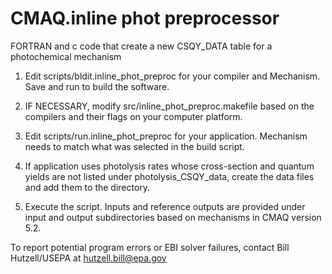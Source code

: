 # CMAQ.inline phot preprocessor
FORTRAN and c code that create a new CSQY_DATA table for a photochemical mechanism

1) Edit scripts/bldit.inline_phot_preproc for your compiler and Mechanism. Save and run to build the software.

2) IF NECESSARY, modify src/inline_phot_preproc.makefile based on the compilers and their flags on your computer platform.

3) Edit scripts/run.inline_phot_preproc for your application. Mechanism needs to match what was selected in the build script.

4) If application uses photolysis rates whose cross-section and quantum yields are not listed under photolysis_CSQY_data, create the data files and add them to the directory.
 
5) Execute the script. Inputs and reference outputs are provided under input and output subdirectories based on mechanisms in CMAQ version 5.2.

To report potential program errors or EBI solver failures, 
contact Bill Hutzell/USEPA at hutzell.bill@epa.gov
